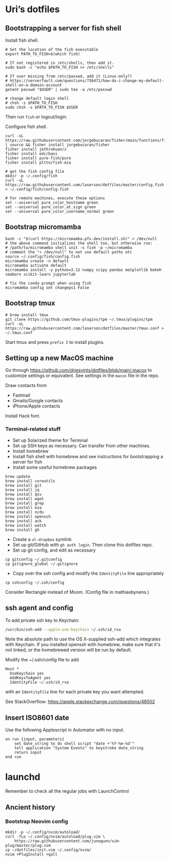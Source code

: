 # Uri’s dotfiles


## Bootstrapping a server for fish shell

Install fish shell.

```shell
# Set the location of the fish executable
export PATH_TO_FISH=$(which fish)

# If not registered in /etc/shells, then add it.
sudo bash -c "echo $PATH_TO_FISH >> /etc/shells"

# If user missing from /etc/passwd, add it (Linux-only?)
# https://serverfault.com/questions/736471/how-do-i-change-my-default-shell-on-a-domain-account
getent passwd "$USER" | sudo tee -a /etc/passwd

# change default login shell
# chsh -s $PATH_TO_FISH
sudo chsh -s $PATH_TO_FISH $USER
```

Then run `fish` or logout/login.

Configure fish shell.

```shell
curl -sL https://raw.githubusercontent.com/jorgebucaran/fisher/main/functions/fisher.fish | source && fisher install jorgebucaran/fisher
fisher install jethrokuan/z
fisher install edc/bass
fisher install pure-fish/pure
fisher install plttn/fish-eza

# get the fish config file
mkdir -p ~/.config/fish
curl -sL https://raw.githubusercontent.com/laserson/dotfiles/master/config.fish > ~/.config/fish/config.fish

# For remote machines, execute these options
set --universal pure_color_hostname green
set --universal pure_color_at_sign green
set --universal pure_color_username_normal green
```


## Bootstrap micromamba

```shell
bash -c "$(curl https://micromamba.pfx.dev/install.sh)" < /dev/null
# the above command initializes the shell too, but otherwise run:
# /path/to/micromamba shell init -s fish -p ~/micromamba
# comment the "< /dev/null" to not use default paths etc
source ~/.config/fish/config.fish
micromamba create -n default
micromamba activate default
micromamba install -y python=3.12 numpy scipy pandas matplotlib bokeh seaborn scikit-learn jupyterlab

# fix the conda prompt when using fish
micromamba config set changeps1 False
```

## Bootstrap tmux

```shell
# brew install tmux
git clone https://github.com/tmux-plugins/tpm ~/.tmux/plugins/tpm
curl -sL https://raw.githubusercontent.com/laserson/dotfiles/master/tmux.conf > ~/.tmux.conf
```

Start tmux and press `prefix I` to install plugins.


## Setting up a new MacOS machine

Go through https://github.com/driesvints/dotfiles/blob/main/.macos to
customize settings or equivalent. See settings in the `macos` file in the repo.

Draw contacts from
- Fastmail
- Gmails/Google contacts
- iPhone/Apple contacts

Install Hack font.

### Terminal-related stuff

- Set up Solarized theme for Terminal
- Set up SSH keys as necessary. Can transfer from other machines.
- Install homebrew
- Install fish shell with homebrew and see instructions for bootstrapping a server for fish
- Install some useful homebrew packages

```
brew update
brew install coreutils
brew install git
brew install jq
brew install qsv
brew install wget
brew install grep
brew install eza
brew install ncdu
brew install openssh
brew install ack
brew install watch
brew install gh
```

- Create a `ul-dropbox` symlink
- Set up git/GitHub with `gh auth login`. Then clone this dotfiles repo.
- Set up git config, and edit as necessary

```shell
cp gitconfig ~/.gitconfig
cp gitignore_global ~/.gitignore
```

- Copy over the ssh config and modify the `IdentityFile` line appropriately

```shell
cp sshconfig ~/.ssh/config
```

Consider Rectangle instead of Moom. (Config file in mathiasbynens.)


## ssh agent and config

To add private ssh key to Keychain:

```bash
/usr/bin/ssh-add --apple-use-keychain ~/.ssh/id_rsa
```

Note the absolute path to use the OS X-supplied ssh-add which integrates with
Keychain.  If you installed openssh with homebrew, make sure that it's not
linked, or the homebrewed version will be run by default.

Modify the ~/.ssh/config file to add

```
Host *
  UseKeychain yes
  AddKeysToAgent yes
  IdentityFile ~/.ssh/id_rsa
```

with an `IdentityFile` line for each private key you want attempted.

See StackOverflow: https://apple.stackexchange.com/questions/48502


## Insert ISO8601 date

Use the following Applescript in Automator with no input.

```applescript
on run {input, parameters}
	set date_string to do shell script "date +'%Y-%m-%d'"
	tell application "System Events" to keystroke date_string
	return input
end run
```

# launchd

Remember to check all the regular jobs with LaunchControl


## Ancient history

### Bootstrap Neovim config

```shell
mkdir -p ~/.config/nvim/autoload/
curl -fLo ~/.config/nvim/autoload/plug.vim \
    https://raw.githubusercontent.com/junegunn/vim-plug/master/plug.vim
cp ~/dotfiles/init.vim ~/.config/nvim/
nvim +PlugInstall +qall
```
